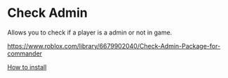 # Check Admin

Allows you to check if a player is a admin or not in game.

https://www.roblox.com/library/6679902040/Check-Admin-Package-for-commander

[How to install](https://cdn.droprblx.com/Commander-Packages-Themes/checkadmininstall.php "How to install")
